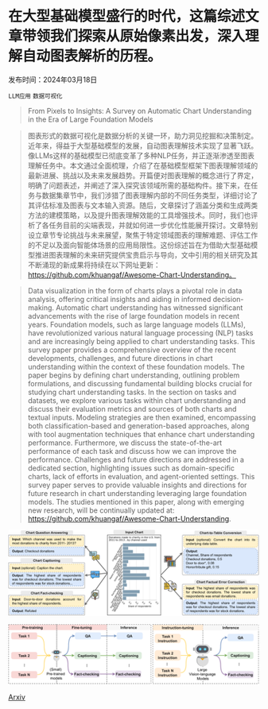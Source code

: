 # 在大型基础模型盛行的时代，这篇综述文章带领我们探索从原始像素出发，深入理解自动图表解析的历程。

发布时间：2024年03月18日

`LLM应用` `数据可视化`

> From Pixels to Insights: A Survey on Automatic Chart Understanding in the Era of Large Foundation Models

> 图表形式的数据可视化是数据分析的关键一环，助力洞见挖掘和决策制定。近年来，得益于大型基础模型的发展，自动图表理解技术实现了显著飞跃。像LLMs这样的基础模型已彻底变革了多种NLP任务，并正逐渐渗透至图表理解任务中。本文通过全面梳理，介绍了在基础模型框架下图表理解领域的最新进展、挑战以及未来发展趋势。开篇便对图表理解的概念进行了界定，明确了问题表述，并阐述了深入探究该领域所需的基础构件。接下来，在任务与数据集章节中，我们涉猎了图表理解内部的不同任务类型，详细讨论了其评估标准及图表与文本输入资源。随后，文章探讨了涵盖分类和生成两类方法的建模策略，以及提升图表理解效能的工具增强技术。同时，我们也评析了各任务目前的尖端表现，并就如何进一步优化性能展开探讨。文章特别设立章节专论挑战与未来展望，聚焦于特定领域图表的理解难题、评估工作的不足以及面向智能体场景的应用局限性。这份综述旨在为借助大型基础模型推进图表理解的未来研究提供宝贵启示与导向，文中引用的相关研究及其不断涌现的新成果将持续在以下网址更新：https://github.com/khuangaf/Awesome-Chart-Understanding。

> Data visualization in the form of charts plays a pivotal role in data analysis, offering critical insights and aiding in informed decision-making. Automatic chart understanding has witnessed significant advancements with the rise of large foundation models in recent years. Foundation models, such as large language models (LLMs), have revolutionized various natural language processing (NLP) tasks and are increasingly being applied to chart understanding tasks. This survey paper provides a comprehensive overview of the recent developments, challenges, and future directions in chart understanding within the context of these foundation models. The paper begins by defining chart understanding, outlining problem formulations, and discussing fundamental building blocks crucial for studying chart understanding tasks. In the section on tasks and datasets, we explore various tasks within chart understanding and discuss their evaluation metrics and sources of both charts and textual inputs. Modeling strategies are then examined, encompassing both classification-based and generation-based approaches, along with tool augmentation techniques that enhance chart understanding performance. Furthermore, we discuss the state-of-the-art performance of each task and discuss how we can improve the performance. Challenges and future directions are addressed in a dedicated section, highlighting issues such as domain-specific charts, lack of efforts in evaluation, and agent-oriented settings. This survey paper serves to provide valuable insights and directions for future research in chart understanding leveraging large foundation models. The studies mentioned in this paper, along with emerging new research, will be continually updated at: https://github.com/khuangaf/Awesome-Chart-Understanding.

![在大型基础模型盛行的时代，这篇综述文章带领我们探索从原始像素出发，深入理解自动图表解析的历程。](../../../paper_images/2403.12027/x1.png)

![在大型基础模型盛行的时代，这篇综述文章带领我们探索从原始像素出发，深入理解自动图表解析的历程。](../../../paper_images/2403.12027/x2.png)

[Arxiv](https://arxiv.org/abs/2403.12027)